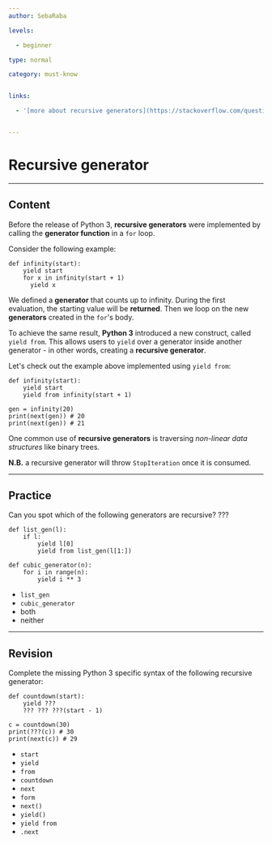 ```yaml
---
author: SebaRaba

levels:

  - beginner

type: normal

category: must-know


links:

  - '[more about recursive generators](https://stackoverflow.com/questions/35015181/python-recursive-generator){website}'


---
```


# Recursive generator

---

## Content

Before the release of Python 3, **recursive generators** were implemented by calling the **generator function** in a `for` loop.

Consider the following example:

```
def infinity(start):
    yield start
    for x in infinity(start + 1)
      yield x
```

We defined a **generator** that counts up to infinity. During the first evaluation, the starting value will be **returned**. Then we loop on the new **generators** created in the `for`'s body.

To achieve the same result, **Python 3** introduced a new construct, called `yield from`. This allows users to `yield` over a generator inside another generator - in other words, creating a **recursive generator**.

Let's check out the example above implemented using `yield from`:

```
def infinity(start):
    yield start
    yield from infinity(start + 1)

gen = infinity(20)
print(next(gen)) # 20
print(next(gen)) # 21
```

One common use of **recursive generators** is traversing _non-linear data structures_ like binary trees.

**N.B.** a recursive generator will throw `StopIteration` once it is consumed.

---

## Practice

Can you spot which of the following generators are recursive?
???

```
def list_gen(l):
    if l:
        yield l[0]
        yield from list_gen(l[1:])

def cubic_generator(n):
	for i in range(n):
		yield i ** 3
```

- `list_gen`
- `cubic_generator`
- both
- neither

---

## Revision

Complete the missing Python 3 specific syntax of the following recursive generator:

```
def countdown(start):
    yield ???
    ??? ??? ???(start - 1)

c = countdown(30)
print(???(c)) # 30
print(next(c)) # 29
```

- `start`
- `yield`
- `from`
- `countdown`
- `next`
- `form`
- `next()`
- `yield()`
- `yield from`
- `.next`
